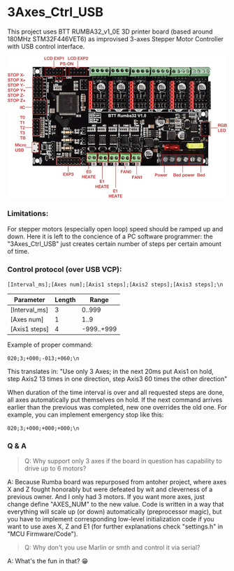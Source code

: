 # 3Axes_Ctrl_USB

This project uses BTT RUMBA32_v1_0E 3D printer board (based around 180MHz STM32F446VET6) as improvised 3-axes Stepper Motor Controller with USB control interface.

![BTT Rumba32_v1.0](https://github.com/DZeyfert/3Axes_Ctrl_USB/blob/main/PICs/BTT_Rumba32_v1.0.jpg)

### Limitations:

For stepper motors (especially open loop) speed should be ramped up and down. Here it is left to the concience of a PC software programmer: the "3Axes_Ctrl_USB" just creates certain number of steps per certain amount of time.

### Control protocol (over USB VCP):
```git
[Interval_ms];[Axes num];[Axis1 steps];[Axis2 steps];[Axis3 steps];\n
```
|Parameter|Length|Range|
| --- | --- | --- |
| [Interval_ms] | 3 | 0..999 |
| [Axes num] | 1 | 1..9 |
| [Axis1 steps] | 4 | -999..+999 |



Example of proper command:

```git
020;3;+000;-013;+060;\n
```

This translates in: "Use only 3 Axes; in the next 20ms put Axis1 on hold, step Axis2 13 times in one direction, step Axis3 60 times the other direction"

When duration of the time interval is over and all requested steps are done, all axes automatically put themselves on hold.
If the next command arrives earlier than the previous was completed, new one overrides the old one. For example, you can implement emergency stop like this:

```git
020;3;+000;+000;+000;\n
```

### Q & A

>Q: Why support only 3 axes if the board in question has capability to drive up to 6 motors?

A: Because Rumba board was repurposed from antoher project, where axes X and Z fought honorably but were defeated by wit and cleverness of a previous owner. And I only had 3 motors. If you want more axes, just change define "AXES_NUM" to the new value. Code is written in a way that everything will scale up (or down) automatically (preprocessor magic), but you have to implement corresponding low-level initialization code if you want to use axes X, Z and E1 (for further explanations check "settings.h" in "MCU Firmware/Code").

>Q: Why don't you use Marlin or smth and control it via serial?

A: What's the fun in that? :grin:
